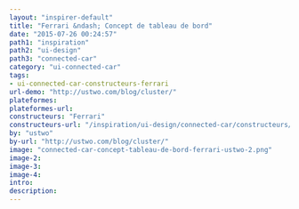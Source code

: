 ```yaml
---
layout: "inspirer-default"
title: "Ferrari &ndash; Concept de tableau de bord"
date: "2015-07-26 00:24:57"
path1: "inspiration"
path2: "ui-design"
path3: "connected-car"
category: "ui-connected-car"
tags:
- ui-connected-car-constructeurs-ferrari
url-demo: "http://ustwo.com/blog/cluster/"
plateformes:
plateformes-url:
constructeurs: "Ferrari"
constructeurs-url: "/inspiration/ui-design/connected-car/constructeurs/ferrari/"
by: "ustwo"
by-url: "http://ustwo.com/blog/cluster/"
image: "connected-car-concept-tableau-de-bord-ferrari-ustwo-2.png"
image-2:
image-3:
image-4:
intro:
description:
---
```

